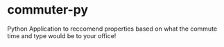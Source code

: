 # commuter-py
Python Application to reccomend properties based on what the commute time and type would be to your office!
